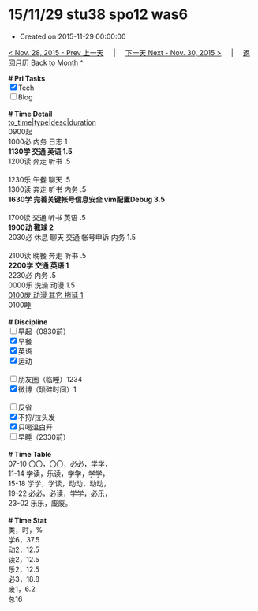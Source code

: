 # 15/11/29 stu38 spo12 was6

- Created on 2015-11-29 00:00:00

[< Nov. 28, 2015 - Prev 上一天](_archived/lifelogs/2015/11/d28.md) &nbsp; &nbsp; | &nbsp; &nbsp; [下一天 Next - Nov. 30, 2015 >](_archived/lifelogs/2015/11/d30.md) &nbsp; &nbsp; |  &nbsp; &nbsp; [返回月历 Back to Month ^](_archived/lifelogs/2015/11/index.md)
<br/><div><b># Pri Tasks</b></div><div><input checked="true" type="checkbox"/>Tech</div><div><input type="checkbox"/>Blog</div><div><br/></div><div><b># Time Detail</b></div><div><u>to_time|type|desc|duration</u></div><div>0900起</div><div>1000必 内务 日志 1</div><div><b>1130学 交通 英语 1.5</b></div><div>1200读 奔走 听书 .5</div><div><br/></div><div>1230乐 午餐 聊天 .5</div><div>1300读 奔走 听书 内务 .5</div><div><b>1630学 完善关键帐号信息安全 vim配置Debug 3.5</b></div><div><br/></div><div>1700读 交通 听书 英语 .5</div><div><b>1900动 毽球 2</b></div><div>2030必 休息 聊天 交通 帐号申诉 内务 1.5</div><div><br/></div><div>2100读 晚餐 奔走 听书 .5</div><div><b>2200学 交通 英语 1</b></div><div>2230必 内务 .5</div><div>0000乐 洗澡 动漫 1.5</div><div><u>0100废 动漫 其它 拖延 1</u></div><div>0100睡</div><div><br/></div><div><b># Discipline</b></div><div><input type="checkbox"/>早起（0830前）</div><div><input checked="true" type="checkbox"/>早餐</div><div><input checked="true" type="checkbox"/>英语</div><div><input checked="true" type="checkbox"/>运动</div><div><br/></div><div><input type="checkbox"/>朋友圈（临睡）1234</div><div><input checked="true" type="checkbox"/>微博（琐碎时间）1</div><div><br/></div><div><input type="checkbox"/>反省</div><div><input checked="true" type="checkbox"/>不捋/拉头发</div><div><input checked="true" type="checkbox"/>只喝温白开</div><div><input type="checkbox"/>早睡（2330前）</div><div><br/></div><div><b># Time Table</b></div><div>07-10 〇〇，〇〇，必必，学学，</div><div>11-14 学读，乐读，学学，学学，</div><div>15-18 学学，学读，动动，动动，</div><div>19-22 必必，必读，学学，必乐，</div><div>23-02 乐乐，废废。</div><div><br/></div><div><b># Time Stat</b></div><div>类，时，%</div><div>学6，37.5</div><div>动2，12.5</div><div>读2，12.5</div><div>乐2，12.5</div><div>必3，18.8</div><div>废1，6.2</div><div>总16</div>
